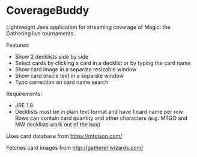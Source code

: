# CoverageBuddy
Lightweight Java application for streaming coverage of Magic: the Gathering live tournaments.

Features:
* Show 2 decklists side by side
* Select cards by clicking a card in a decklist or by typing the card name
* Show card image in a separate resizable window
* Show card oracle text in a separate window
* Typo correction on card name search

Requirements:
* JRE 1.8
* Decklists must be in plain text format and have 1 card name per row. Rows can contain card quantity and other characters (e.g. MTGO and MW decklists work out of the box)

Uses card database from https://mtgjson.com/

Fetches card images from http://gatherer.wizards.com/
